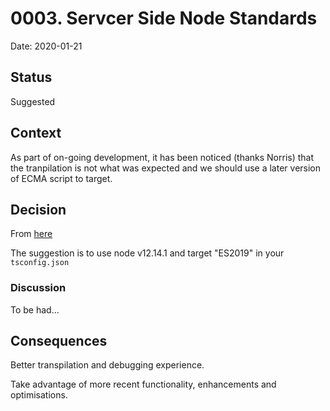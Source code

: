 # 0003. Servcer Side Node Standards

Date: 2020-01-21

## Status

Suggested

## Context

As part of on-going development, it has been noticed (thanks Norris) that the
tranpilation is not what was expected and we should use a later version of 
ECMA script to target.

## Decision

From [here]( https://kangax.github.io/compat-table/es2016plus/#node12_11)

The suggestion is to use node v12.14.1 and target "ES2019" in your `tsconfig.json`

### Discussion

To be had...

## Consequences

Better transpilation and debugging experience.

Take advantage of more recent functionality, enhancements and optimisations.

